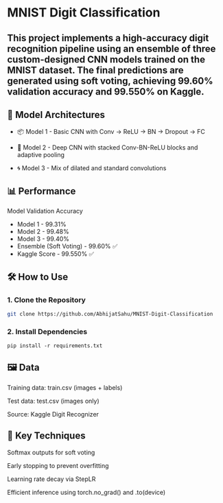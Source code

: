 # MNIST Digit Classification

This project implements a high-accuracy digit recognition pipeline using an ensemble of three custom-designed CNN models trained on the MNIST dataset. The final predictions are generated using soft voting, achieving 99.60% validation accuracy and 99.550% on Kaggle.
---

## 🧠 Model Architectures

- 📦 Model 1 - Basic CNN with Conv → ReLU → BN → Dropout → FC

- 🧱 Model 2 - Deep CNN with stacked Conv-BN-ReLU blocks and adaptive pooling

- 🌀 Model 3 - Mix of dilated and standard convolutions

## 📊 Performance
Model	Validation Accuracy
- Model 1	- 99.31%
- Model 2	- 99.48%
- Model 3	- 99.40%
- Ensemble (Soft Voting)	- 99.60% ✅
- Kaggle Score	- 99.550% ✅

## 🛠️ How to Use

### 1. Clone the Repository

```bash
git clone https://github.com/AbhijatSahu/MNIST-Digit-Classification

```
### 2. Install Dependencies
```
pip install -r requirements.txt
```

## 🖼️ Data
Training data: train.csv (images + labels)

Test data: test.csv (images only)

Source: Kaggle Digit Recognizer

## 🧪 Key Techniques
Softmax outputs for soft voting

Early stopping to prevent overfitting

Learning rate decay via StepLR

Efficient inference using torch.no_grad() and .to(device)

